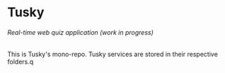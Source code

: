 # Tusky
###### Real-time web quiz application (work in progress)

This is Tusky's mono-repo. Tusky services are stored in their respective folders.q
